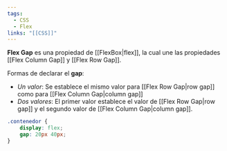 ```yaml
---
tags:
  - CSS
  - Flex
links: "[[CSS]]"
---
```

**Flex Gap** es una propiedad de [[FlexBox|flex]], la cual une las propiedades [[Flex Column Gap]] y [[Flex Row Gap]].

Formas de declarar el **gap**:
- *Un valor*: Se establece el mismo valor para [[Flex Row Gap|row gap]] como para [[Flex Column Gap|column gap]]
- *Dos valores*: El primer valor establece el valor de [[Flex Row Gap|row gap]] y el segundo valor de [[Flex Column Gap|column gap]].

```css
.contenedor {
	display: flex;
	gap: 20px 40px;
}
```
